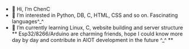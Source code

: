 - 👋 Hi, I’m ChenC
- 👀 I’m interested in Python, DB, C, HTML, CSS and so on. Fascinating languages^_^
- 🌱 I’m currently learning Linux, C, website building and server structure
** Esp32/8266/Arduino are charming friends, 
hope I could know more day by day and contribute in AIOT development in the future ^_^ **
<!---
AIChenC/AIChenC is a ✨ special ✨ repository because its `README.md` (this file) appears on your GitHub profile.
You can click the Preview link to take a look at your changes.
--->
